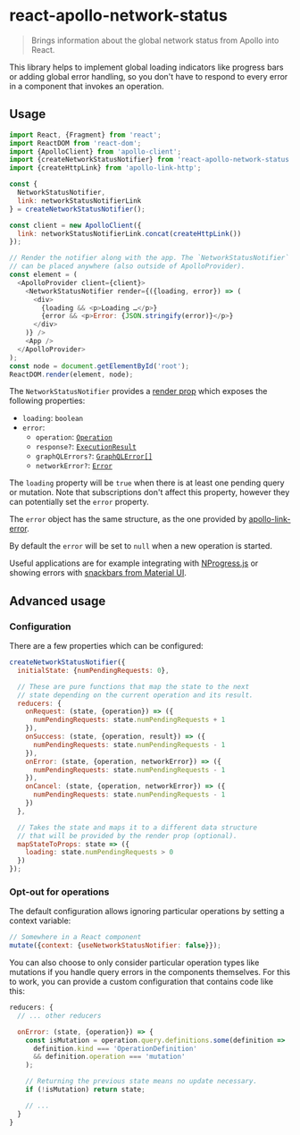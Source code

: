 # react-apollo-network-status

> Brings information about the global network status from Apollo into React.

This library helps to implement global loading indicators like progress bars or adding global error handling, so you don't have to respond to every error in a component that invokes an operation.

## Usage

```js
import React, {Fragment} from 'react';
import ReactDOM from 'react-dom';
import {ApolloClient} from 'apollo-client';
import {createNetworkStatusNotifier} from 'react-apollo-network-status';
import {createHttpLink} from 'apollo-link-http';

const {
  NetworkStatusNotifier,
  link: networkStatusNotifierLink
} = createNetworkStatusNotifier();

const client = new ApolloClient({
  link: networkStatusNotifierLink.concat(createHttpLink())
});

// Render the notifier along with the app. The `NetworkStatusNotifier`
// can be placed anywhere (also outside of ApolloProvider).
const element = (
  <ApolloProvider client={client}>
    <NetworkStatusNotifier render={({loading, error}) => (
      <div>
        {loading && <p>Loading …</p>}
        {error && <p>Error: {JSON.stringify(error)}</p>}
      </div>
    )} />
    <App />
  </ApolloProvider>
);
const node = document.getElementById('root');
ReactDOM.render(element, node);
```

The `NetworkStatusNotifier` provides a [render prop](https://cdb.reacttraining.com/use-a-render-prop-50de598f11ce#cf12) which exposes the following properties:
 - `loading`: `boolean`
 - `error`:
   - `operation`: [`Operation`](https://github.com/apollographql/apollo-link/blob/8ceba7322b533a26ea1e886aba5faa6af1937232/packages/apollo-link/src/types.ts#L12)
   - `response?`: [`ExecutionResult`](https://github.com/graphql/graphql-js/blob/358df97ac00f6abf7591277853e0e828a13a28bb/src/execution/execute.js#L108)
   - `graphQLErrors?`: [`GraphQLError[]`](https://github.com/graphql/graphql-js/blob/358df97ac00f6abf7591277853e0e828a13a28bb/src/error/GraphQLError.js#L22)
   - `networkError?`: [`Error`](https://developer.mozilla.org/en-US/docs/Web/JavaScript/Reference/Global_Objects/Error)

The `loading` property will be `true` when there is at least one pending query or mutation. Note that subscriptions don't affect this property, however they can potentially set the `error` property.

The `error` object has the same structure, as the one provided by [apollo-link-error](https://github.com/apollographql/apollo-link/tree/master/packages/apollo-link-error).

By default the `error` will be set to `null` when a new operation is started.

Useful applications are for example integrating with [NProgress.js](http://ricostacruz.com/nprogress/) or showing errors with [snackbars from Material UI](http://www.material-ui.com/#/components/snackbar).

## Advanced usage

### Configuration

There are a few properties which can be configured:

```js
createNetworkStatusNotifier({
  initialState: {numPendingRequests: 0},

  // These are pure functions that map the state to the next
  // state depending on the current operation and its result.
  reducers: {
    onRequest: (state, {operation}) => ({
      numPendingRequests: state.numPendingRequests + 1
    }),
    onSuccess: (state, {operation, result}) => ({
      numPendingRequests: state.numPendingRequests - 1
    }),
    onError: (state, {operation, networkError}) => ({
      numPendingRequests: state.numPendingRequests - 1
    }),
    onCancel: (state, {operation, networkError}) => ({
      numPendingRequests: state.numPendingRequests - 1
    })
  },

  // Takes the state and maps it to a different data structure
  // that will be provided by the render prop (optional).
  mapStateToProps: state => ({
    loading: state.numPendingRequests > 0
  })
});
```

### Opt-out for operations

The default configuration allows ignoring particular operations by setting a context variable:

```js
// Somewhere in a React component
mutate({context: {useNetworkStatusNotifier: false}});
```

You can also choose to only consider particular operation types like mutations if you handle query errors in the components themselves. For this to work, you can provide a custom configuration that contains code like this:

```js
reducers: {
  // ... other reducers

  onError: (state, {operation}) => {
    const isMutation = operation.query.definitions.some(definition =>
      definition.kind === 'OperationDefinition'
      && definition.operation === 'mutation'
    );

    // Returning the previous state means no update necessary.
    if (!isMutation) return state;

    // ...
  }
}
```
